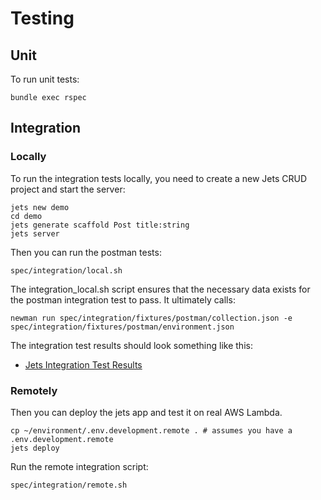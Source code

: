 # Testing

## Unit

To run unit tests:

    bundle exec rspec

## Integration

### Locally

To run the integration tests locally, you need to create a new Jets CRUD project and start the server:

    jets new demo
    cd demo
    jets generate scaffold Post title:string
    jets server

Then you can run the postman tests:

    spec/integration/local.sh

The integration_local.sh script ensures that the necessary data exists for the postman integration test to pass.  It ultimately calls:

    newman run spec/integration/fixtures/postman/collection.json -e spec/integration/fixtures/postman/environment.json

The integration test results should look something like this:

* [Jets Integration Test Results](https://gist.github.com/tongueroo/fcea2b2f48342d1448d3f258fcd6536c)

### Remotely

Then you can deploy the jets app and test it on real AWS Lambda.

    cp ~/environment/.env.development.remote . # assumes you have a .env.development.remote
    jets deploy

Run the remote integration script:

    spec/integration/remote.sh
